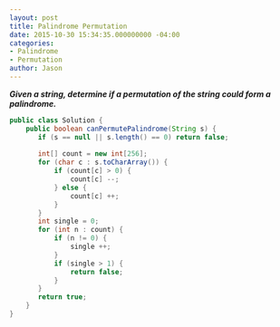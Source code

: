 ```yaml
---
layout: post
title: Palindrome Permutation
date: 2015-10-30 15:34:35.000000000 -04:00
categories:
- Palindrome
- Permutation
author: Jason
---
```

<p><strong><em>Given a string, determine if a permutation of the string could form a palindrome.</em></strong></p>


``` java
public class Solution {
    public boolean canPermutePalindrome(String s) {
       if (s == null || s.length() == 0) return false;
       
       int[] count = new int[256];
       for (char c : s.toCharArray()) {
           if (count[c] > 0) {
               count[c] --;
           } else {
               count[c] ++; 
           }
       }
       int single = 0;
       for (int n : count) {
           if (n != 0) {
               single ++;
           }
           if (single > 1) {
               return false;
           }
       }
       return true;
    }
}
```
